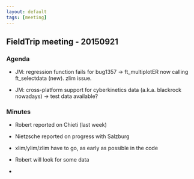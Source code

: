 ```yaml
---
layout: default
tags: [meeting]
---
```


## FieldTrip meeting - 20150921

### Agenda

*  JM: regression function fails for bug1357 -> ft_multiplotER now calling ft_selectdata (new). zlim issue.

*  JM: cross-platform support for cyberkinetics data (a.k.a. blackrock nowadays) -> test data available?
### Minutes

*  Robert reported on Chieti (last week)

*  Nietzsche reported on progress with Salzburg

*  xlim/ylim/zlim have to go, as early as possible in the code

*  Robert will look for some data

*  
